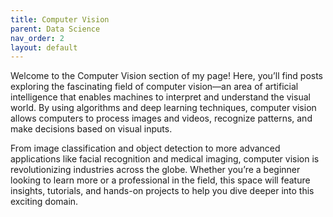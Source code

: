 ```yaml
---
title: Computer Vision
parent: Data Science
nav_order: 2
layout: default
---
```


Welcome to the Computer Vision section of my page! Here, you’ll find posts exploring the fascinating field of computer vision—an area of artificial intelligence that enables machines to interpret and understand the visual world. By using algorithms and deep learning techniques, computer vision allows computers to process images and videos, recognize patterns, and make decisions based on visual inputs.

From image classification and object detection to more advanced applications like facial recognition and medical imaging, computer vision is revolutionizing industries across the globe. Whether you’re a beginner looking to learn more or a professional in the field, this space will feature insights, tutorials, and hands-on projects to help you dive deeper into this exciting domain. 
